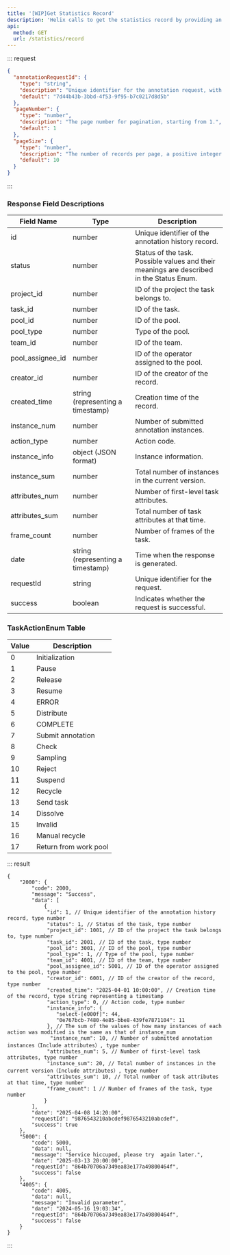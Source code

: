 ```yaml
---
title: '[WIP]Get Statistics Record'
description: 'Helix calls to get the statistics record by providing an array of annotationRequestId and pagination information, which can be used to workload statistics and query the relevant annotation records..'
api:
  method: GET
  url: /statistics/record
---
```


::: request

```json [body]
{
  "annotationRequestId": {
    "type": "string",
    "description": "Unique identifier for the annotation request, with a maximum length of 255 bytes.",
    "default": "7d44b43b-3bbd-4f53-9f95-b7c0217d8d5b"
  },
  "pageNumber": {
    "type": "number",
    "description": "The page number for pagination, starting from 1.",
    "default": 1
  },
  "pageSize": {
    "type": "number",
    "description": "The number of records per page, a positive integer.",
    "default": 10
  }
}
```

:::

### Response Field Descriptions

| Field Name       | Type                              | Description                                                                              |
| ---------------- | --------------------------------- | ---------------------------------------------------------------------------------------- |
| id               | number                            | Unique identifier of the annotation history record.                                      |
| status           | number                            | Status of the task. Possible values and their meanings are described in the Status Enum. |
| project_id       | number                            | ID of the project the task belongs to.                                                   |
| task_id          | number                            | ID of the task.                                                                          |
| pool_id          | number                            | ID of the pool.                                                                          |
| pool_type        | number                            | Type of the pool.                                                                        |
| team_id          | number                            | ID of the team.                                                                          |
| pool_assignee_id | number                            | ID of the operator assigned to the pool.                                                 |
| creator_id       | number                            | ID of the creator of the record.                                                         |
| created_time     | string (representing a timestamp) | Creation time of the record.                                                             |
| instance_num     | number                            | Number of submitted annotation instances.                                                |
| action_type      | number                            | Action code.                                                                             |
| instance_info    | object (JSON format)              | Instance information.                                                                    |
| instance_sum     | number                            | Total number of instances in the current version.                                        |
| attributes_num   | number                            | Number of first-level task attributes.                                                   |
| attributes_sum   | number                            | Total number of task attributes at that time.                                            |
| frame_count      | number                            | Number of frames of the task.                                                            |
| date             | string (representing a timestamp) | Time when the response is generated.                                                     |
| requestId        | string                            | Unique identifier for the request.                                                       |
| success          | boolean                           | Indicates whether the request is successful.                                             |

### TaskActionEnum Table

| Value | Description           |
| ----- | --------------------- |
| 0     | Initialization        |
| 1     | Pause                 |
| 2     | Release               |
| 3     | Resume                |
| 4     | ERROR                 |
| 5     | Distribute            |
| 6     | COMPLETE              |
| 7     | Submit annotation     |
| 8     | Check                 |
| 9     | Sampling              |
| 10    | Reject                |
| 11    | Suspend               |
| 12    | Recycle               |
| 13    | Send task             |
| 14    | Dissolve              |
| 15    | Invalid               |
| 16    | Manual recycle        |
| 17    | Return from work pool |

::: result

```json[responses]
{
    "2000": {
        "code": 2000,
        "message": "Success",
        "data": [
            {
             "id": 1, // Unique identifier of the annotation history record, type number
             "status": 1, // Status of the task, type number
             "project_id": 1001, // ID of the project the task belongs to, type number
             "task_id": 2001, // ID of the task, type number
             "pool_id": 3001, // ID of the pool, type number
             "pool_type": 1, // Type of the pool, type number
             "team_id": 4001, // ID of the team, type number
             "pool_assignee_id": 5001, // ID of the operator assigned to the pool, type number
             "creator_id": 6001, // ID of the creator of the record, type number
             "created_time": "2025-04-01 10:00:00", // Creation time of the record, type string representing a timestamp
             "action_type": 0, // Action code, type number
             "instance_info": {
                "select-[e000f]": 44,
                "0e767bcb-7480-4e85-bbe8-439fe7871104": 11
             }, // The sum of the values of how many instances of each action was modified is the same as that of instance_num
              "instance_num": 10, // Number of submitted annotation instances（Include attributes）, type number
             "attributes_num": 5, // Number of first-level task attributes, type number
             "instance_sum": 20, // Total number of instances in the current version（Include attributes）, type number
             "attributes_sum": 10, // Total number of task attributes at that time, type number
             "frame_count": 1 // Number of frames of the task, type number
            }
        ],
        "date": "2025-04-08 14:20:00",
        "requestId": "9876543210abcdef9876543210abcdef",
        "success": true
    },
    "5000": {
        "code": 5000,
        "data": null,
        "message": "Service hiccuped, please try  again later.",
        "date": "2025-03-13 20:00:00",
        "requestId": "864b70706a7349ea83e177a49800464f",
        "success": false
    },
    "4005": {
        "code": 4005,
        "data": null,
        "message": "Invalid parameter",
        "date": "2024-05-16 19:03:34",
        "requestId": "864b70706a7349ea83e177a49800464f",
        "success": false
    }
}
```

:::
